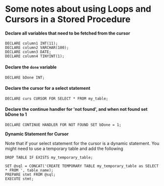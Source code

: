# Some notes about using Loops and Cursors in a Stored Procedure

#### Declare all variables that need to be fetched from the cursor
```
DECLARE column1 INT(11);
DECLARE column2 VARCHAR(100);
DECLARE column3 DATE;
DECLARE column4 TINYINT(1);
```

#### Declare the `done` variable
```
DECLARE bDone INT;
```

#### Declare the cursor for a select statement
```
DECLARE curs CURSOR FOR SELECT * FROM my_table;
```

#### Declare the continue handler for 'not found', and when not found set bDone to 1
```
DECLARE CONTINUE HANDLER FOR NOT FOUND SET bDone = 1;
```

**Dynamic Statement for Cursor**

Note that if your select statement for the cursor is a dynamic statement. You might need to use a temporary table and add the following

```
DROP TABLE IF EXISTS my_temporary_table;

SET @sql = CONCAT('CREATE TEMPORARY TABLE my_temporary_table as SELECT * FROM ', table_name);
PREPARE stmt FROM @sql;
EXECUTE stmt;
```
  

